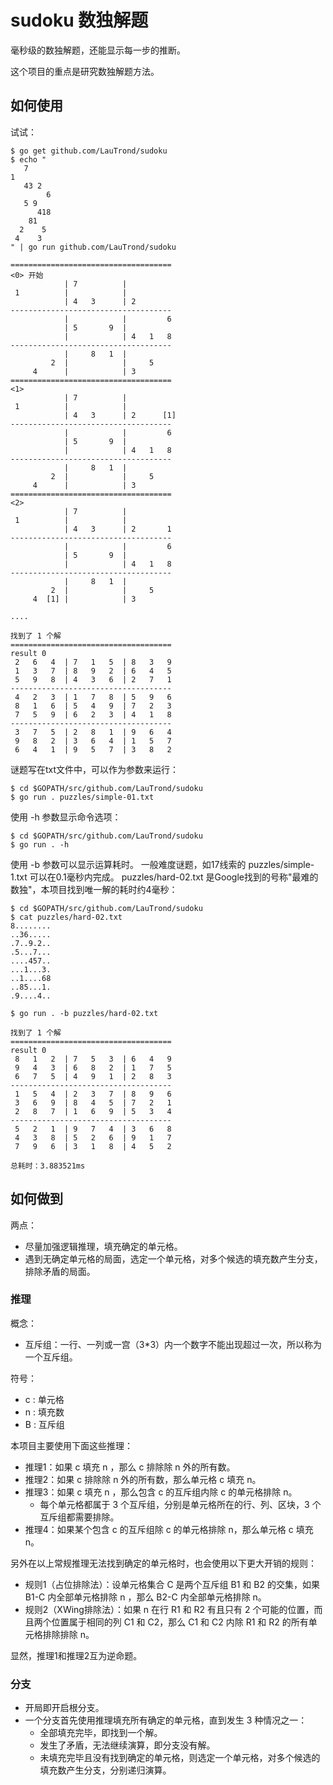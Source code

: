 # sudoku 数独解题

毫秒级的数独解题，还能显示每一步的推断。

这个项目的重点是研究数独解题方法。

## 如何使用 ##

试试：

    $ go get github.com/LauTrond/sudoku
    $ echo "
       7
    1
       43 2
            6
       5 9
          418
        81
      2    5
     4    3
    " | go run github.com/LauTrond/sudoku
    
    ====================================
    <0> 开始
                | 7          |            
     1          |            |            
                | 4   3      | 2          
    ------------------------------------
                |            |         6  
                | 5       9  |            
                |            | 4   1   8  
    ------------------------------------
                |     8   1  |            
             2  |            |     5      
         4      |            | 3          
    ====================================
    <1>
                | 7          |            
     1          |            |            
                | 4   3      | 2      [1] 
    ------------------------------------
                |            |         6  
                | 5       9  |            
                |            | 4   1   8  
    ------------------------------------
                |     8   1  |            
             2  |            |     5      
         4      |            | 3          
    ====================================
    <2>
                | 7          |            
     1          |            |            
                | 4   3      | 2       1  
    ------------------------------------
                |            |         6  
                | 5       9  |            
                |            | 4   1   8  
    ------------------------------------
                |     8   1  |            
             2  |            |     5      
         4  [1] |            | 3          

    ....
    
    找到了 1 个解
    ====================================
    result 0
     2   6   4  | 7   1   5  | 8   3   9  
     1   3   7  | 8   9   2  | 6   4   5  
     5   9   8  | 4   3   6  | 2   7   1  
    ------------------------------------
     4   2   3  | 1   7   8  | 5   9   6  
     8   1   6  | 5   4   9  | 7   2   3  
     7   5   9  | 6   2   3  | 4   1   8  
    ------------------------------------
     3   7   5  | 2   8   1  | 9   6   4  
     9   8   2  | 3   6   4  | 1   5   7  
     6   4   1  | 9   5   7  | 3   8   2  

谜题写在txt文件中，可以作为参数来运行：

    $ cd $GOPATH/src/github.com/LauTrond/sudoku
    $ go run . puzzles/simple-01.txt

使用 -h 参数显示命令选项：

    $ cd $GOPATH/src/github.com/LauTrond/sudoku
    $ go run . -h

使用 -b 参数可以显示运算耗时。
一般难度谜题，如17线索的 puzzles/simple-1.txt 可以在0.1毫秒内完成。
puzzles/hard-02.txt 是Google找到的号称"最难的数独"，本项目找到唯一解的耗时约4毫秒：

    $ cd $GOPATH/src/github.com/LauTrond/sudoku
    $ cat puzzles/hard-02.txt
    8........
    ..36.....
    .7..9.2..
    .5...7...
    ....457..
    ...1...3.
    ..1....68
    ..85...1.
    .9....4..
    
    $ go run . -b puzzles/hard-02.txt
      
    找到了 1 个解
    ====================================
    result 0
     8   1   2  | 7   5   3  | 6   4   9  
     9   4   3  | 6   8   2  | 1   7   5  
     6   7   5  | 4   9   1  | 2   8   3  
    ------------------------------------
     1   5   4  | 2   3   7  | 8   9   6  
     3   6   9  | 8   4   5  | 7   2   1  
     2   8   7  | 1   6   9  | 5   3   4  
    ------------------------------------
     5   2   1  | 9   7   4  | 3   6   8  
     4   3   8  | 5   2   6  | 9   1   7  
     7   9   6  | 3   1   8  | 4   5   2  
      
    总耗时：3.883521ms

## 如何做到 ##

两点：

- 尽量加强逻辑推理，填充确定的单元格。
- 遇到无确定单元格的局面，选定一个单元格，对多个候选的填充数产生分支，排除矛盾的局面。

### 推理 ###

概念：

- 互斥组：一行、一列或一宫（3*3）内一个数字不能出现超过一次，所以称为一个互斥组。

符号：

- c : 单元格
- n : 填充数
- B : 互斥组

本项目主要使用下面这些推理：

- 推理1：如果 c 填充 n ，那么 c 排除除 n 外的所有数。
- 推理2：如果 c 排除除 n 外的所有数，那么单元格 c 填充 n。
- 推理3：如果 c 填充 n ，那么包含 c 的互斥组内除 c 的单元格排除 n。
    - 每个单元格都属于 3 个互斥组，分别是单元格所在的行、列、区块，3 个互斥组都需要排除。  
- 推理4：如果某个包含 c 的互斥组除 c 的单元格排除 n，那么单元格 c 填充 n。

另外在以上常规推理无法找到确定的单元格时，也会使用以下更大开销的规则：

- 规则1（占位排除法）：设单元格集合 C 是两个互斥组 B1 和 B2 的交集，如果 B1-C 内全部单元格排除 n ，那么 B2-C 内全部单元格排除 n。
- 规则2（XWing排除法）：如果 n 在行 R1 和 R2 有且只有 2 个可能的位置，而且两个位置属于相同的列 C1 和 C2，那么 C1 和 C2 内除 R1 和 R2 的所有单元格排除排除 n。

显然，推理1和推理2互为逆命题。

### 分支 ###

- 开局即开启根分支。
- 一个分支首先使用推理填充所有确定的单元格，直到发生 3 种情况之一：
    - 全部填充完毕，即找到一个解。
    - 发生了矛盾，无法继续演算，即分支没有解。
    - 未填充完毕且没有找到确定的单元格，则选定一个单元格，对多个候选的填充数产生分支，分别递归演算。
